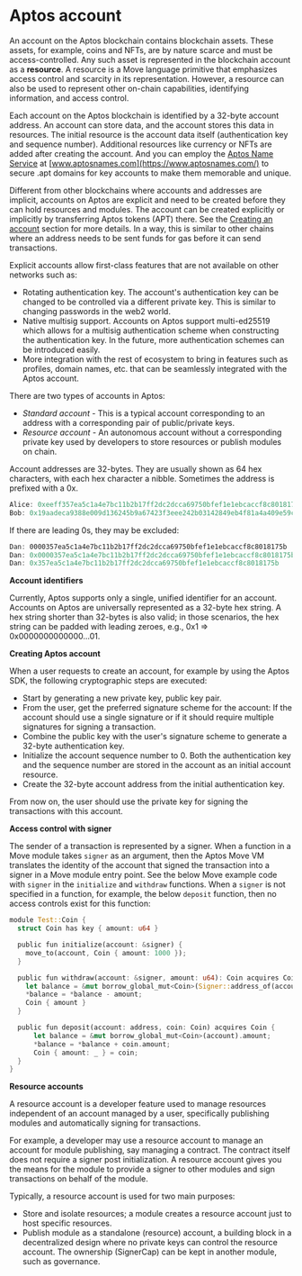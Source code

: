 # Aptos account

An account on the Aptos blockchain contains blockchain assets. These assets, for example, coins and NFTs, are by nature scarce and must be access-controlled. Any such asset is represented in the blockchain account as a **resource**. A resource is a Move language primitive that emphasizes access control and scarcity in its representation. However, a resource can also be used to represent other on-chain capabilities, identifying information, and access control.

Each account on the Aptos blockchain is identified by a 32-byte account address. An account can store data, and the account stores this data in resources. The initial resource is the account data itself (authentication key and sequence number). Additional resources like currency or NFTs are added after creating the account. And you can employ the [Aptos Name Service](https://aptos.dev/integration/aptos-names-service-package) at [www.aptosnames.com](https://www.aptosnames.com/) to secure .apt domains for key accounts to make them memorable and unique.

Different from other blockchains where accounts and addresses are implicit, accounts on Aptos are explicit and need to be created before they can hold resources and modules. The account can be created explicitly or implicitly by transferring Aptos tokens (APT) there. See the [Creating an account](https://aptos.dev/concepts/accounts#creating-an-account) section for more details. In a way, this is similar to other chains where an address needs to be sent funds for gas before it can send transactions.

Explicit accounts allow first-class features that are not available on other networks such as:

* Rotating authentication key. The account's authentication key can be changed to be controlled via a different private key. This is similar to changing passwords in the web2 world.
* Native multisig support. Accounts on Aptos support multi-ed25519 which allows for a multisig authentication scheme when constructing the authentication key. In the future, more authentication schemes can be introduced easily.
* More integration with the rest of ecosystem to bring in features such as profiles, domain names, etc. that can be seamlessly integrated with the Aptos account.

There are two types of accounts in Aptos:

* _Standard account_ - This is a typical account corresponding to an address with a corresponding pair of public/private keys.
* _Resource account_ - An autonomous account without a corresponding private key used by developers to store resources or publish modules on chain.

Account addresses are 32-bytes. They are usually shown as 64 hex characters, with each hex character a nibble. Sometimes the address is prefixed with a 0x.

```rust
Alice: 0xeeff357ea5c1a4e7bc11b2b17ff2dc2dcca69750bfef1e1ebcaccf8c8018175b
Bob: 0x19aadeca9388e009d136245b9a67423f3eee242b03142849eb4f81a4a409e59c
```

If there are leading 0s, they may be excluded:

```rust
Dan: 0000357ea5c1a4e7bc11b2b17ff2dc2dcca69750bfef1e1ebcaccf8c8018175b 
Dan: 0x0000357ea5c1a4e7bc11b2b17ff2dc2dcca69750bfef1e1ebcaccf8c8018175b
Dan: 0x357ea5c1a4e7bc11b2b17ff2dc2dcca69750bfef1e1ebcaccf8c8018175b
```

**Account identifiers**

Currently, Aptos supports only a single, unified identifier for an account. Accounts on Aptos are universally represented as a 32-byte hex string. A hex string shorter than 32-bytes is also valid; in those scenarios, the hex string can be padded with leading zeroes, e.g., 0x1 => 0x0000000000000...01.

**Creating Aptos account**

When a user requests to create an account, for example by using the Aptos SDK, the following cryptographic steps are executed:

* Start by generating a new private key, public key pair.
* From the user, get the preferred signature scheme for the account: If the account should use a single signature or if it should require multiple signatures for signing a transaction.
* Combine the public key with the user's signature scheme to generate a 32-byte authentication key.
* Initialize the account sequence number to 0. Both the authentication key and the sequence number are stored in the account as an initial account resource.
* Create the 32-byte account address from the initial authentication key.

From now on, the user should use the private key for signing the transactions with this account.

**Access control with signer**

The sender of a transaction is represented by a signer. When a function in a Move module takes `signer` as an argument, then the Aptos Move VM translates the identity of the account that signed the transaction into a signer in a Move module entry point. See the below Move example code with `signer` in the `initialize` and `withdraw` functions. When a `signer` is not specified in a function, for example, the below `deposit` function, then no access controls exist for this function:

```rust
module Test::Coin {
  struct Coin has key { amount: u64 }

  public fun initialize(account: &signer) {
    move_to(account, Coin { amount: 1000 });
  }

  public fun withdraw(account: &signer, amount: u64): Coin acquires Coin {
    let balance = &mut borrow_global_mut<Coin>(Signer::address_of(account)).amount;
    *balance = *balance - amount;
    Coin { amount }
  }

  public fun deposit(account: address, coin: Coin) acquires Coin {
      let balance = &mut borrow_global_mut<Coin>(account).amount;
      *balance = *balance + coin.amount;
      Coin { amount: _ } = coin;
  }
}
```

**Resource accounts**

A resource account is a developer feature used to manage resources independent of an account managed by a user, specifically publishing modules and automatically signing for transactions.

For example, a developer may use a resource account to manage an account for module publishing, say managing a contract. The contract itself does not require a signer post initialization. A resource account gives you the means for the module to provide a signer to other modules and sign transactions on behalf of the module.

Typically, a resource account is used for two main purposes:

* Store and isolate resources; a module creates a resource account just to host specific resources.
* Publish module as a standalone (resource) account, a building block in a decentralized design where no private keys can control the resource account. The ownership (SignerCap) can be kept in another module, such as governance.
